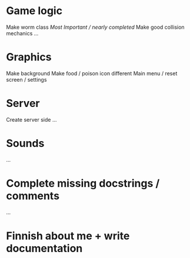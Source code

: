 # Game logic
Make worm class *Most Important / nearly completed* 
Make good collision mechanics
...

# Graphics
Make background
Make food / poison icon different
Main menu / reset screen / settings

# Server
Create server side
...

# Sounds
...

# Complete missing docstrings / comments
...

# Finnish about me + write documentation